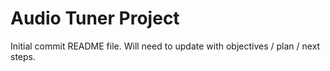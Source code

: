 # Audio Tuner Project

Initial commit README file. 
Will need to update with objectives / plan / next steps.

